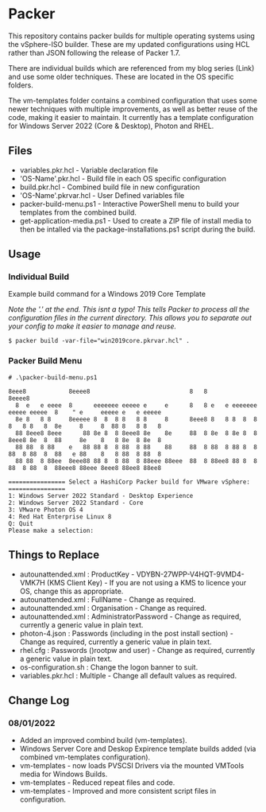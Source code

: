 # Packer

 This repository contains packer builds for multiple operating systems using the vSphere-ISO builder.  These are my updated configurations using HCL rather than JSON following the release of Packer 1.7.

 There are individual builds which are referenced from my blog series (Link) and use some older techniques.  These are located in the OS specific folders.

 The vm-templates folder contains a combined configuration that uses some newer techniques with multiple improvements, as well as better reuse of the code, making it easier to maintain.  It currently has a template configuration for Windows Server 2022 (Core & Desktop), Photon and RHEL.


## Files
- variables.pkr.hcl - Variable declaration file
- 'OS-Name'.pkr.hcl - Build file in each OS specific configuration
- build.pkr.hcl - Combined build file in new configuration
- 'OS-Name'.pkrvar.hcl - User Defined variables file
- packer-build-menu.ps1 - Interactive PowerShell menu to build your templates from the combined build.
- get-application-media.ps1 - Used to create a ZIP file of install media to then be intalled via the package-installations.ps1 script during the build.



## Usage

### Individual Build

Example build command for a Windows 2019 Core Template

*Note the '.' at the end.  This isnt a typo!  This tells Packer to process all the configuration files in the current directory.  This allows you to separate out your config to make it easier to manage and reuse.*

```
$ packer build -var-file="win2019core.pkrvar.hcl" .
```

### Packer Build Menu

```
# .\packer-build-menu.ps1

8eee8            8eeee8                            8   8                            8eeee8
  8  e   e eeee  8      eeeeeee eeeee e     e      8   8 e   e eeeeeee eeeee eeeee  8    " e     eeeee e   e eeeee
  8e 8   8 8     8eeeee 8  8  8 8   8 8     8      8eee8 8   8 8  8  8 8   8 8   8  8e     8     8  88 8   8 8   8
  88 8eee8 8eee      88 8e 8  8 8eee8 8e    8e     88  8 8e  8 8e 8  8 8eee8 8e  8  88     8e    8   8 8e  8 8e  8
  88 88  8 88    e   88 88 8  8 88  8 88    88     88  8 88  8 88 8  8 88  8 88  8  88   e 88    8   8 88  8 88  8
  88 88  8 88ee  8eee88 88 8  8 88  8 88eee 88eee  88  8 88ee8 88 8  8 88  8 88  8  88eee8 88eee 8eee8 88ee8 88ee8

================ Select a HashiCorp Packer build for VMware vSphere: ================
1: Windows Server 2022 Standard - Desktop Experience
2: Windows Server 2022 Standard - Core
3: VMware Photon OS 4
4: Red Hat Enterprise Linux 8
Q: Quit
Please make a selection:
```
## Things to Replace

- autounattended.xml : ProductKey - VDYBN-27WPP-V4HQT-9VMD4-VMK7H (KMS Client Key) - If you are not using a KMS to licence your OS, change this as appropriate.
- autounattended.xml : FullName - Change as required.
- autounattended.xml : Organisation - Change as required.
- autounattended.xml : AdministratorPassword - Change as required, currently a generic value in plain text.
- photon-4.json : Passwords (including in the post install section) - Change as required, currently a generic value in plain text.
- rhel.cfg : Passwords ()rootpw and user) - Change as required, currently a generic value in plain text.
- os-configuration.sh : Change the logon banner to suit.
- variables.pkr.hcl : Multiple - Change all default values as required.

## Change Log
### 08/01/2022
* Added an improved combind build (vm-templates).
* Windows Server Core and Deskop Expirence template builds added (via combined vm-templates configuration).
* vm-templates - now loads PVSCSI Drivers via the mounted VMTools media for Windows Builds.
* vm-templates - Reduced repeat files and code.
* vm-templates - Improved and more consistent script files in configuration.
